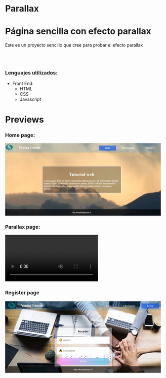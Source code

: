 # Parallax

# Página sencilla con efecto parallax
<p>Este es un proyecto sencillo que cree para probar el efecto parallax</p>
<br>
<br>

### Lenguajes utilizados:

- Front End:
    + HTML 
    + CSS 
    + Javascript

# Previews

### Home page:
<p align='left'>
    <img src='./img/paralax1.jpg'></img>
</p>

### Parallax page:
<p align='left'>
    <video src='./img/video.mp4'></video>
</p>

### Register page
<p align='left'>
    <img src='./img/paralax2.jpg'></img>
</p>

